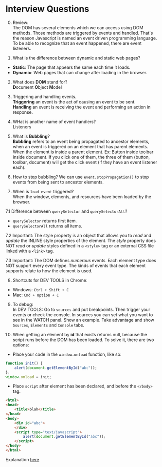 # Interview Questions
0. Review:  
The DOM has several elements which we can access using DOM methods. Those methods are triggered by events and handled. That's the reason Javascript is named an event driven programming language. To be able to recognize that an event happened, there are event listeners.

1. What is the difference between dynamic and static web pages?  
- **Static**: The page that appears the same each time it loads.
- **Dynamic**: Web pages that can change after loading in the browser.  

2. What does **DOM** stand for?  
**D**ocument **O**bject **M**odel

3. Triggering and handling events.  
**Triggering** an event is the act of causing an event to be sent.   
**Handling** an event is receiving the event and performing an action in response.

4. WHat is another name of event handlers?  
Listeners  

5. What is **Bubbling**?  
**Bubbling** refers to an event being propagated to ancestor elements, when an event is triggered on an element that has parent elements. When the element is inside a parent element. Ex: Button inside toolbar inside document. If you click one of them, the three of them (button, toolbar, document) will get the click event (if they have an event listener each).

6. How to stop bubbling?
We can use `event.stopPropagation()` to stop events from being sent to ancestor elements.

7. When is `load event` triggered?  
When the window, elements, and resources have been loaded by the browser.  

7.1 Difference between `querySelector` and `querySelectorAll`?  
- `querySelector` returns first item.  
- `querySelectorAll` returns all items.  

7.2 Important: The style property is an object that allows you to *read* and *update* the INLINE style properties of the element. The *style* property does NOT *read* or *update* styles defined in a `<style>` tag or an external CSS file linked with a `<link>` tag.

7.3 Important: The DOM defines *numerous* events. Each element type does NOT support every event type. The kinds of events that each element supports relate to how the element is used.

8. Shortcuts for DEV TOOLS in Chrome:
- Windows: `Ctrl + Shift + C`
- Mac: `Cmd + Option + C`  

9. To debug:  
In DEV TOOLS: Go to `sources` and put breakpoints. Then trigger your events or check the console. In sources you can set what you want to see in the WATCH panel. Show an example. Take advantage and show `Sources`, `Elements` and `Console` tabs.  

10. When getting an element by **id** that exists returns null, because the script runs before the DOM has been loaded. To solve it, there are two options:  
- Place your code in the `window.onload` function, like so:
```javascript
function init() {
    alert(document.getElementById("abc"));
};
window.onload = init;
```
- Place `script` after element has been declared, and before the `</body>` tag.
```html
<html>
<head> 
    <title>blah</title>    
</head> 
<body>
    <div id="abc">
    </div>
    <script type="text/javascript">
        alert(document.getElementById("abc"));
    </script>
</body>
</html>
``` 
Explanation [here](https://stackoverflow.com/questions/5371047/getelementbyid-returns-null-even-though-the-element-exists)
